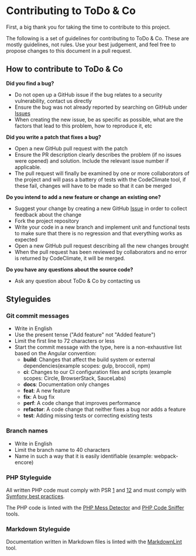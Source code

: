 # Contributing to ToDo & Co

First, a big thank you for taking the time to contribute to this project.

The following is a set of guidelines for contributing to ToDo & Co.
These are mostly guidelines, not rules. Use your best judgement, and feel
free to propose changes to this document in a pull request.

## How to contribute to ToDo & Co

**Did you find a bug?**

- Do not open up a GitHub issue if the bug relates to a security
  vulnerability, contact us directly
- Ensure the bug was not already reported by searching on GitHub
  under [Issues](https://github.com/Eredost/ToDo-Co/issues)
- When creating the new issue, be as specific as possible, what are the
  factors that lead to this problem, how to reproduce it, etc

**Did you write a patch that fixes a bug?**

- Open a new GitHub pull request with the patch
- Ensure the PR description clearly describes the problem (if no issues
  were opened) and solution. Include the relevant issue number if applicable.
- The pull request will finally be examined by one or more collaborators of
  the project and will pass a battery of tests with the CodeClimate tool, if
  these fail, changes will have to be made so that it can be merged

**Do you intend to add a new feature or change an existing one?**

- Suggest your change by creating a new GitHub
  [Issue](https://github.com/Eredost/ToDo-Co/issues/new) in order to collect
  feedback about the change
- Fork the project repository
- Write your code in a new branch and implement unit and functional tests to
  make sure that there is no regression and that everything works as expected
- Open a new GitHub pull request describing all the new changes brought
- When the pull request has been reviewed by collaborators and no error
  is returned by CodeClimate, it will be merged.

**Do you have any questions about the source code?**

- Ask any question about ToDo & Co by contacting us

## Styleguides

### Git commit messages

- Write in English
- Use the present tense ("Add feature" not "Added feature")
- Limit the first line to 72 characters or less
- Start the commit message with the type, here is a non-exhaustive list
  based on the Angular convention:
  - **build**: Changes that affect the build system or external
    dependencies(example scopes: gulp, broccoli, npm)
  - **ci**: Changes to our CI configuration files and scripts
    (example scopes: Circle, BrowserStack, SauceLabs)
  - **docs**: Documentation only changes
  - **feat**: A new feature
  - **fix**: A bug fix
  - **perf**: A code change that improves performance
  - **refactor**: A code change that neither fixes a bug nor adds a feature
  - **test**: Adding missing tests or correcting existing tests

### Branch names

- Write in English
- Limit the branch name to 40 characters
- Name in such a way that it is easily identifiable (example: webpack-encore)

### PHP Styleguide

All written PHP code must comply with PSR [1](https://www.php-fig.org/psr/psr-1)
and [12](https://www.php-fig.org/psr/psr-12/) and must comply with
[Symfony best practices](https://symfony.com/doc/current/best_practices.html).

The PHP code is linted with the [PHP Mess Detector](https://phpmd.org/)
and [PHP Code Sniffer](https://github.com/squizlabs/PHP_CodeSniffer) tools.

### Markdown Styleguide

Documentation written in Markdown files is linted with the
[MarkdownLint](https://github.com/markdownlint/markdownlint) tool.
